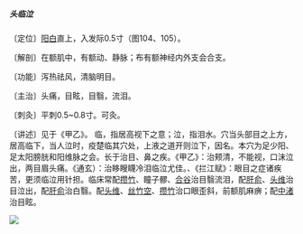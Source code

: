 ##### 头临泣

〔定位〕[阳白](https://www.gmzyjc.com/read/zjs/zjs3.1.9-12-0.0.3.3.14.md)直上，入发际0.5寸（图104、105）。 

〔解剖〕在额肌中，有额动、静脉；布有额神经内外支会合支。

〔功能〕泻热祛风，清脑明目。

〔主治〕头痛，目眩，目翳，流泪。

〔刺灸〕平刺0.5~0.8寸。可灸。

〔讲述〕见于《甲乙》。 临，指居高视下之意；泣，指泪水。穴当头部目之上方，居高临下，当人泣时，疫楚临其穴处，上液之道开则泣下，因名。本穴为足少阳、足太阳膀胱和阳维脉之会。长于治目、鼻之疾。《甲乙》：治颊清，不能视，口沫泣出，两目眉头痛。《通玄）：治眵瞍䁾冷泪临泣尤佳。、《拦江赋》：眼目之症诸疾苦，更须临泣用针担。临床常配[攒竹](https://www.gmzyjc.com/read/zjs/zjs3.1.7-8-0.0.1.3.2.md)、瞳子髎、[合谷](https://www.gmzyjc.com/read/zjs/zjs3.1.1-3-0.1.2.3.4.md)治目翳流泪，配[肝俞](https://www.gmzyjc.com/read/zjs/zjs3.1.7-8-0.0.1.3.18.md)、[头维](https://www.gmzyjc.com/read/zjs/zjs3.1.1-3-0.1.3.3.8.md)治目泣出，配[肝俞](https://www.gmzyjc.com/read/zjs/zjs3.1.7-8-0.0.1.3.18.md)治白翳。配[头维](https://www.gmzyjc.com/read/zjs/zjs3.1.1-3-0.1.3.3.8.md)、[丝竹空](https://www.gmzyjc.com/read/zjs/zjs3.1.9-12-0.0.2.3.23.md)、[攒竹](https://www.gmzyjc.com/read/zjs/zjs3.1.7-8-0.0.1.3.2.md)治口眼歪斜，前额肌麻痹；配[中渚](https://www.gmzyjc.com/read/zjs/zjs3.1.9-12-0.0.2.3.3.md)治目眩。

![](img/图105.jpg)
